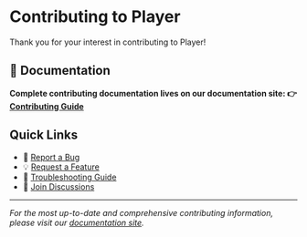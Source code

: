 # Contributing to Player

Thank you for your interest in contributing to Player! 

## 📖 Documentation

**Complete contributing documentation lives on our documentation site: 👉 [Contributing Guide](https://github.intuit.com/pages/player/docs/latest/contributing/)**

## Quick Links

- 🐛 [Report a Bug](https://github.com/player-ui/player/issues/new?assignees=&labels=bug&template=bug_report.md&title=)
- 💡 [Request a Feature](https://github.com/player-ui/player/issues/new?assignees=&labels=enhancement&template=feature_request.md&title=)
- 🔧 [Troubleshooting Guide](https://github.intuit.com/pages/player/docs/latest/contributing/troubleshooting/)
- 💬 [Join Discussions](https://github.com/player-ui/player/discussions)

---

*For the most up-to-date and comprehensive contributing information, please visit our [documentation site](https://github.intuit.com/pages/player/docs/latest/contributing/).*